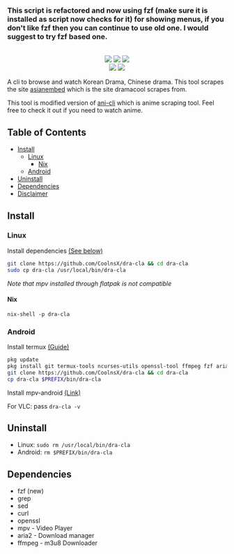 
### This script is refactored and now using fzf (make sure it is installed as script now checks for it) for showing menus, if you don't like fzf then you can continue to use old one. I would suggest to try fzf based one.

<p align=center>
<br>
<a href="http://makeapullrequest.com"><img src="https://img.shields.io/badge/PRs-welcome-brightgreen.svg"></a>
<img src="https://img.shields.io/badge/os-linux-brightgreen">
<img src="https://img.shields.io/badge/os-android-brightgreen"></a>
<br>
<a href="https://github.com/CoolnsX"><img src="https://img.shields.io/badge/maintainer-CoolnsX-blue"></a>
<a href="https://github.com/iamchokerman"><img src="https://img.shields.io/badge/maintainer-iamchokerman-blue"></a>

</p>

A cli to browse and watch Korean Drama, Chinese drama. This tool scrapes the site [asianembed](https://asianembed.io) which is the site dramacool scrapes from.

This tool is modified version of [ani-cli](https://github.com/pystardust/ani-cli) which is anime scraping tool. Feel free to check it out if you need to watch anime.

## Table of Contents
- [Install](#Installation)
  - [Linux](#Linux)
    - [Nix](#Nix)
  - [Android](#Android)
- [Uninstall](#Uninstall)
- [Dependencies](#Dependencies)
- [Disclaimer](./disclaimer.md)

## Install

### Linux

Install dependencies [(See below)](#Dependencies)

```sh
git clone https://github.com/CoolnsX/dra-cla && cd dra-cla
sudo cp dra-cla /usr/local/bin/dra-cla
```

*Note that mpv installed through flatpak is not compatible*

#### Nix

``` shell
nix-shell -p dra-cla
```

### Android

Install termux [(Guide)](https://termux.com/)

```sh
pkg update
pkg install git termux-tools ncurses-utils openssl-tool ffmpeg fzf aria2 -y
git clone https://github.com/CoolnsX/dra-cla && cd dra-cla
cp dra-cla $PREFIX/bin/dra-cla
```

Install mpv-android [(Link)](https://play.google.com/store/apps/details?id=is.xyz.mpv)

For VLC: pass ``` dra-cla -v ```

## Uninstall

* Linux: ```sudo rm /usr/local/bin/dra-cla```
* Android: ```rm $PREFIX/bin/dra-cla```

## Dependencies

- fzf (new)
- grep
- sed
- curl
- openssl
- mpv - Video Player
- aria2 - Download manager
- ffmpeg - m3u8 Downloader
